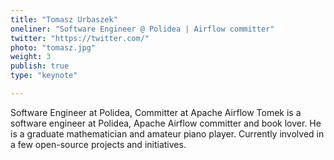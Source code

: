 ```yaml
---
title: "Tomasz Urbaszek"
oneliner: "Software Engineer @ Polidea | Airflow committer"
twitter: "https://twitter.com/"
photo: "tomasz.jpg"
weight: 3
publish: true
type: "keynote"

---
```


Software Engineer at Polidea, Committer at Apache Airflow
Tomek is a software engineer at Polidea, Apache Airflow committer and
book lover. He is a graduate mathematician and amateur piano player.
Currently involved in a few open-source projects and initiatives.

